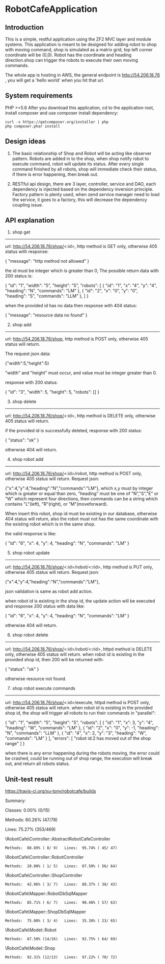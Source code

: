 RobotCafeApplication
====================

Introduction
------------
This is a simple, restful application using the ZF2 MVC layer and module
systems. This application is meant to be designed for adding robot to shop with moving command,
shop is simulated as a matrix grid, top left corner coordinate will be (0,0). Robot has the
coordinate and heading direction.shop can trigger the robots to execute their own moving commands.

The whole app is hosting in AWS,
the general endpoint is http://54.206.18.76 , you will get a 'hello world' when you hit that url.

System requirements
-------------------
PHP >=5.6
After you download this application, cd to the application root, install composer and use composer install dependency:

    curl -s https://getcomposer.org/installer | php
    php composer.phar install

Design ideas
------------
1. The basic relationship of Shop and Robot will be acting like observer pattern. Robots are added in to the shop, when
shop notify robot to execute command, robot will update its status. After every single command finished by all robots,
shop will immediate check their status, if there is error happening, then break out.

2. RESTful api design, there are 3 layer, controller, service and DAO, each dependency is injected based on the dependency
inversion principle. Factory pattern is plenty used, when zend service manager need to load the service, it goes to a factory,
this will decrease the dependency coupling issue.



API explanation
----------------

1. shop get
-----------
url: http://54.206.18.76/shop/<:id>, http method is GET only, otherwise 405 status with response:

{
  "message": "http method not allowed"
}

the id must be integer which is greater than 0,
The possible return data with 200 status is:

{
  "id": "1",
  "width": "5",
  "height": "5",
  "robots": [
    {
      "id": "1",
      "x": "4",
      "y": "4",
      "heading": "N",
      "commands": "LM"
    },
    {
      "id": "2",
      "x": "0",
      "y": "0",
      "heading": "S",
      "commands": "LLM"
    },
  ]
}

when the provided id has no data then response with 404 status:

{
  "message": "resource data no found"
}


2. shop add
-----------
url: http://54.206.18.76/shop, http method is POST only, otherwise 405 status will return.

The request json data:

{"width":5,"height":5}

"width" and "height" must occur, and value must be integer greater than 0.

response with 200 status:

{
  "id": "3",
  "width": 5,
  "height": 5,
  "robots": []
}

3. shop delete
--------------
url: http://54.206.18.76/shop/<:id>, http method is DELETE only, otherwise 405 status will return.

if the provided id is successfully deleted, response with 200 status:

{
  "status": "ok"
}

otherwise 404 will return.

4. shop robot add
-----------------
url: http://54.206.18.76/shop/<:id>/robot, http method is POST only, otherwise 405 status will return.
Request json:

{"x":4,"y":4,"heading":"N","commands":"LM"},
which x,y must by integer which is greater or equal than zero, "heading" must be one of "N","S","E" or "W" which represent
four directions, then commands can be a string which contains "L"(left), "R"(right), or "M"(moveforward).

When insert this robot, shop id must be existing in our database, otherwise 404 status will return, also the robot must not
has the same coordinate with the existing robot which is in the same shop.

the valid response is like:

{
  "id": "6",
  "x": 4,
  "y": 4,
  "heading": "N",
  "commands": "LM"
}


5. shop robot update
-------------------
url: http://54.206.18.76/shop/<:id>/robot/<:rid>, http method is PUT only, otherwise 405 status will return.
Request json:

{"x":4,"y":4,"heading":"N","commands":"LM"},

json validation is same as robot add action.

when robot id is existing in the shop id, the update action will be executed and response 200 status with data like:

{
  "id": "6",
  "x": 4,
  "y": 4,
  "heading": "N",
  "commands": "LM"
}

otherwise 404 will return.


6. shop robot delete
--------------------
url: http://54.206.18.76/shop/<:id>/robot/<:rid>, httpd method is DELETE only, otherwise 405 status will return.
when robot id is existing in the provided shop id, then 200 will be returned with:

{
  "status": "ok"
}

otherwise resource not found.

7. shop robot execute commands
------------------------------
url: http://54.206.18.76/shop/<:id>/execute, httpd method is POST only, otherwise 405 status will return.
when robot id is existing in the provided shop id, the shop will trigger all robots to run their commands in "parallel":

{
  "id": "1",
  "width": "5",
  "height": "5",
  "robots": [
    {
      "id": "1",
      "x": 3,
      "y": "4",
      "heading": "W",
      "commands": "LM"
    },
    {
      "id": "2",
      "x": "0",
      "y": -1,
      "heading": "N",
      "commands": "LLM"
    },
    {
      "id": "4",
      "x": 2,
      "y": "3",
      "heading": "W",
      "commands": "LM"
    }
  ],
  "errors": [
    "robot id:2 has moved out of the shop range"
  ]
}

when there is any error happening during the robots moving, the error could be crashed, could be running out of shop
range, the execution will break out, and return all robots status.



Unit-test result
----------------
https://travis-ci.org/xu-tony/robotcafe/builds

 Summary:

  Classes:  0.00% (0/15)

  Methods: 60.26% (47/78)

  Lines:   75.27% (353/469)


  \RobotCafe\Controller::AbstractRobotCafeController

    Methods:  88.89% ( 8/ 9)   Lines:  95.74% ( 45/ 47)

  \RobotCafe\Controller::RobotController

    Methods:  20.00% ( 1/ 5)   Lines:  87.50% ( 56/ 64)

  \RobotCafe\Controller::ShopController

    Methods:  42.86% ( 3/ 7)   Lines:  88.37% ( 38/ 43)

  \RobotCafe\Mapper::RobotDbSqlMapper

    Methods:  85.71% ( 6/ 7)   Lines:  90.48% ( 57/ 63)

  \RobotCafe\Mapper::ShopDbSqlMapper

    Methods:  75.00% ( 3/ 4)   Lines:  35.38% ( 23/ 65)
  \RobotCafe\Model::Robot

    Methods:  87.50% (14/16)   Lines:  92.75% ( 64/ 69)
    
  \RobotCafe\Model::Shop

    Methods:  92.31% (12/13)   Lines:  97.22% ( 70/ 72)


